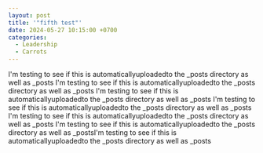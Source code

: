 ```yaml
---
layout: post
title: '"fifth test"'
date: 2024-05-27 10:15:00 +0700
categories:
  - Leadership
  - Carrots
---
```



I'm testing to see if this is automaticallyuploadedto the _posts directory as well as _posts
I'm testing to see if this is automaticallyuploadedto the _posts directory as well as _posts
I'm testing to see if this is automaticallyuploadedto the _posts directory as well as _posts
I'm testing to see if this is automaticallyuploadedto the _posts directory as well as _posts
I'm testing to see if this is automaticallyuploadedto the _posts directory as well as _posts
I'm testing to see if this is automaticallyuploadedto the _posts directory as well as _postsI'm testing to see if this is automaticallyuploadedto the _posts directory as well as _posts

